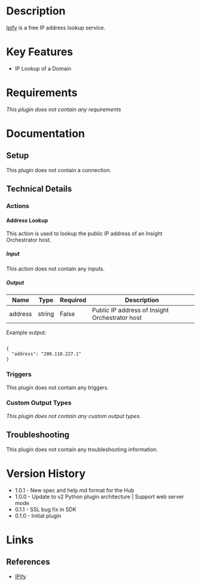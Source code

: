# Description

[Ipify](https://www.ipify.org/) is a free IP address lookup service.

# Key Features

* IP Lookup of a Domain

# Requirements

_This plugin does not contain any requirements_

# Documentation

## Setup

This plugin does not contain a connection.

## Technical Details

### Actions

#### Address Lookup

This action is used to lookup the public IP address of an Insight Orchestrator host.

##### Input

This action does not contain any inputs.

##### Output

|Name|Type|Required|Description|
|----|----|--------|-----------|
|address|string|False|Public IP address of Insight Orchestrator host|

Example output:

```

{
  "address": "208.118.227.1"
}

```

### Triggers

This plugin does not contain any triggers.

### Custom Output Types

_This plugin does not contain any custom output types._

## Troubleshooting

This plugin does not contain any troubleshooting information.

# Version History

* 1.0.1 - New spec and help.md format for the Hub
* 1.0.0 - Update to v2 Python plugin architecture | Support web server mode
* 0.1.1 - SSL bug fix in SDK
* 0.1.0 - Initial plugin

# Links

## References

* [IPify](https://www.ipify.org/)

